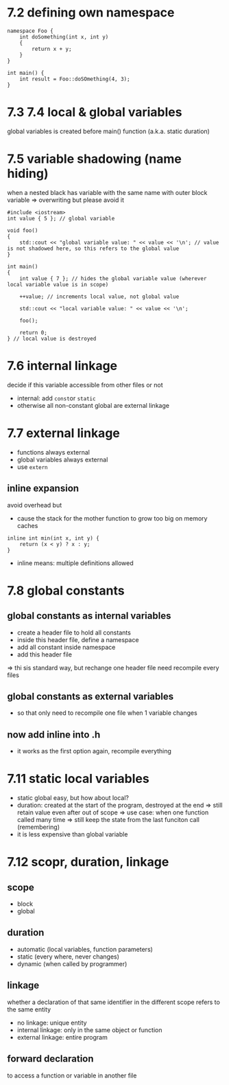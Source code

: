 # 7.2 defining own namespace

```
namespace Foo {
    int doSomething(int x, int y)
    {
        return x + y;
    }
}

int main() {
    int result = Foo::doSOmething(4, 3);
}
```

# 7.3 7.4 local & global variables
global variables is created before main() function (a.k.a. static duration)

# 7.5 variable shadowing (name hiding)
when a nested black has variable with the same name with outer block variable => overwriting
but please avoid it
```
#include <iostream>
int value { 5 }; // global variable

void foo()
{
    std::cout << "global variable value: " << value << '\n'; // value is not shadowed here, so this refers to the global value
}

int main()
{
    int value { 7 }; // hides the global variable value (wherever local variable value is in scope)

    ++value; // increments local value, not global value

    std::cout << "local variable value: " << value << '\n';

    foo();

    return 0;
} // local value is destroyed
```

# 7.6 internal linkage
decide if this variable accessible from other files or not
- internal: add `const`or `static`
- otherwise all non-constant global are external linkage

# 7.7 external linkage
- functions always external
- global variables always external
- use `extern`

## inline expansion
avoid overhead but
- cause the stack for the mother function to grow too big on memory caches
```
inline int min(int x, int y) {
    return (x < y) ? x : y;
}
```
- inline means: multiple definitions allowed

# 7.8 global constants
## global constants as internal variables
- create a header file to hold all constants
- inside this header file, define a namespace
- add all constant inside namespace
- add this header file

=> thi sis standard way, but rechange one header file need recompile every files
## global constants as external variables
- so that only need to recompile one file when 1 variable changes
## now add inline into .h
- it works as the first option again, recompile everything

# 7.11 static local variables
- static global easy, but how about local?
- duration: created at the start of the program, destroyed at the end => still retain value even after out of scope
=> use case: when one function called many time
=> still keep the state from the last funciton call (remembering)
- it is less expensive than global variable

# 7.12 scopr, duration, linkage
## scope
- block
- global
## duration
- automatic (local variables, function parameters)
- static (every where, never changes)
- dynamic (when called by programmer)
## linkage
whether a declaration of that same identifier in the different scope refers to the same entity
- no linkage: unique entity
- internal linkage: only in the same object or function
- external linkage: entire program

## forward declaration
to access a function or variable in another file